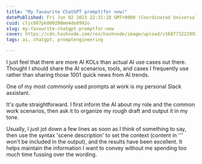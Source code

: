 ```yaml
---
title: "My favourite ChatGPT prompt(for now)"
datePublished: Fri Jun 02 2023 22:31:18 GMT+0000 (Coordinated Universal Time)
cuid: cljc087pk000208mm4de8992o
slug: my-favourite-chatgpt-promptfor-now
cover: https://cdn.hashnode.com/res/hashnode/image/upload/v1687732229926/d381bcec-8cca-4370-8079-8ad5018a55d6.jpeg
tags: ai, chatgpt, promptengineering

---
```


I just feel that there are more AI KOLs than actual AI use cases out there. Thought I should share the AI scenarios, tools, and cases I frequently use rather than sharing those 1001 quick news from AI trends.  
  
One of my most commonly used prompts at work is my personal Slack assistant.  
  
It's quite straightforward. I first inform the AI about my role and the common work scenarios, then ask it to organize my rough draft and output it in my tone.  
  
Usually, I just jot down a few lines as soon as I think of something to say, then use the syntax 'scene description' to set the context (content in ''' won't be included in the output), and the results have been excellent. It helps maintain the information I want to convey without me spending too much time fussing over the wording.